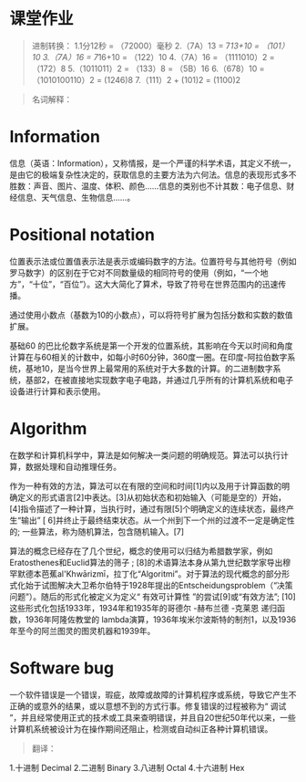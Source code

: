 # 课堂作业


>  进制转换：
   1.1分12秒 = （72000）毫秒
   2.（7A）13 = 7*13+10 = （101）10
   3.（7A）16 = 7*16+10 = （122）10
   4.（7A）16 = （1111010）2 = （172）8
   5.（1011011）2 = （133）8 = （5B）16
   6.（678）10 = （1010100110）2 = (1246)8
   7.（111）2 + (101)2 = (1100)2


>  名词解释：
# Information

信息（英语：Information），又称情报，是一个严谨的科学术语，其定义不统一，是由它的极端复杂性决定的，获取信息的主要方法为六何法。信息的表现形式多不胜数：声音、图片、温度、体积、颜色……信息的类别也不计其数：电子信息、财经信息、天气信息、生物信息……。

# Positional notation

位置表示法或位置值表示法是表示或编码数字的方法。位置符号与其他符号（例如罗马数字）的区别在于它对不同数量级的相同符号的使用（例如，“一个地方”，“十位”，“百位”）。这大大简化了算术，导致了符号在世界范围内的迅速传播。

通过使用小数点（基数为10的小数点），可以将符号扩展为包括分数和实数的数值扩展。

基础60 的巴比伦数字系统是第一个开发的位置系统，其影响在今天以时间和角度计算在与60相关的计数中，如每小时60分钟，360度一圈。在印度-阿拉伯数字系统，基地10，是当今世界上最常用的系统对于大多数的计算。的二进制数字系统，基部2，在被直接地实现数字电子电路，并通过几乎所有的计算机系统和电子设备进行计算和表示使用。

# Algorithm

在数学和计算机科学中，算法是如何解决一类问题的明确规范。算法可以执行计算，数据处理和自动推理任务。

作为一种有效的方法，算法可以在有限的空间和时间[1]内以及用于计算函数的明确定义的形式语言[2]中表达。[3]从初始状态和初始输入（可能是空的）开始，[4]指令描述了一种计算，当执行时，通过有限[5]个明确定义的连续状态，最终产生“输出” [ 6]并终止于最终结束状态。从一个州到下一个州的过渡不一定是确定性的; 一些算法，称为随机算法，包含随机输入。[7]

算法的概念已经存在了几个世纪，概念的使用可以归结为希腊数学家，例如Eratosthenes和Euclid算法的筛子 ; [8]的术语算法本身从第九世纪数学家导出穆罕默德本芭蕉al'Khwārizmī，拉丁化“Algoritmi”。对于算法的现代概念的部分形式化始于试图解决大卫希尔伯特于1928年提出的Entscheidungsproblem（“决策问题”）。随后的形式化被定义为定义“ 有效可计算性 ”的尝试[9]或“有效方法”; [10]这些形式化包括1933年，1934年和1935年的哥德尔 -赫布兰德 -克莱恩 递归函数，1936年阿隆佐教堂的 lambda演算，1936年埃米尔波斯特的制剂1，以及1936年至今的阿兰图灵的图灵机器和1939年。

# Software bug

一个软件错误是一个错误，瑕疵，故障或故障的计算机程序或系统，导致它产生不正确的或意外的结果，或以意想不到的方式行事。修复错误的过程被称为“ 调试 ”，并且经常使用正式的技术或工具来查明错误，并且自20世纪50年代以来，一些计算机系统被设计为在操作期间还阻止，检测或自动纠正各种计算机错误。


>  翻译：

1.十进制  Decimal
2.二进制  Binary
3.八进制  Octal
4.十六进制 Hex